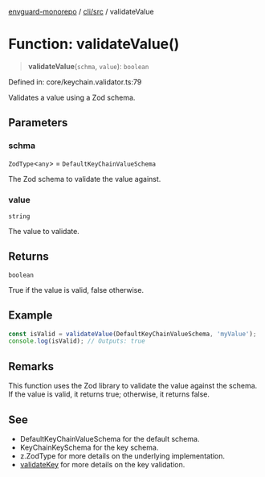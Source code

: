 [envguard-monorepo](../../../index.md) / [cli/src](../index.md) / validateValue

# Function: validateValue()

> **validateValue**(`schma`, `value`): `boolean`

Defined in: core/keychain.validator.ts:79

Validates a value using a Zod schema.

## Parameters

### schma

`ZodType`\<`any`\> = `DefaultKeyChainValueSchema`

The Zod schema to validate the value against.

### value

`string`

The value to validate.

## Returns

`boolean`

True if the value is valid, false otherwise.

## Example

```ts
const isValid = validateValue(DefaultKeyChainValueSchema, 'myValue');
console.log(isValid); // Outputs: true
```

## Remarks

This function uses the Zod library to validate the value against the schema.
If the value is valid, it returns true; otherwise, it returns false.

## See

 - DefaultKeyChainValueSchema for the default schema.
 - KeyChainKeySchema for the key schema.
 - z.ZodType for more details on the underlying implementation.
 - [validateKey](validateKey.md) for more details on the key validation.
